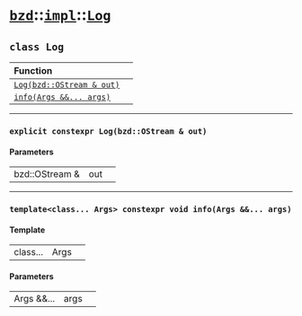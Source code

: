 # [`bzd`](../../../index.md)::[`impl`](../../index.md)::[`Log`](../index.md)

## `class Log`


|Function||
|:---|:---|
|[`Log(bzd::OStream & out)`](./index.md)||
|[`info(Args &&... args)`](./index.md)||
------
### `explicit constexpr Log(bzd::OStream & out)`

#### Parameters
||||
|---:|:---|:---|
|bzd::OStream &|out||
------
### `template<class... Args> constexpr void info(Args &&... args)`

#### Template
||||
|---:|:---|:---|
|class...|Args||
#### Parameters
||||
|---:|:---|:---|
|Args &&...|args||
